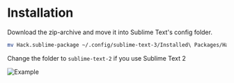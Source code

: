 Installation
============

Download the zip-archive and move it into Sublime Text's config folder.

```bash
mv Hack.sublime-package ~/.config/sublime-text-3/Installed\ Packages/Hack.sublime-package
```
Change the folder to `sublime-text-2` if you use Sublime Text 2



![Example](http://i.imgur.com/DaDBlgE.png)
